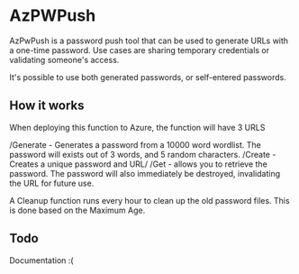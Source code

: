﻿# AzPWPush

AzPwPush is a password push tool that can be used to generate URLs with a one-time password. Use cases are sharing temporary credentials or validating someone's access.

It's possible to use both generated passwords, or self-entered passwords.

## How it works

When deploying this function to Azure, the function will have 3 URLS

/Generate - Generates a password from a 10000 word wordlist. The password will exists out of 3 words, and 5 random characters.
/Create - Creates a unique password and URL/
/Get - allows you to retrieve the password. The password will also immediately be destroyed, invalidating the URL for future use.

A Cleanup function runs every hour to clean up the old password files. This is done based on the Maximum Age.

## Todo

<TODO> Documentation :(
